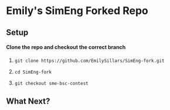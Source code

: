 # Emily's SimEng Forked Repo

## Setup

#### Clone the repo and checkout the correct branch

1. ```
   git clone https://github.com/EmilySillars/SimEng-fork.git
   ```

2. ```
   cd SimEng-fork
   ```

3. ```
   git checkout sme-bsc-contest
   ```

## What Next?